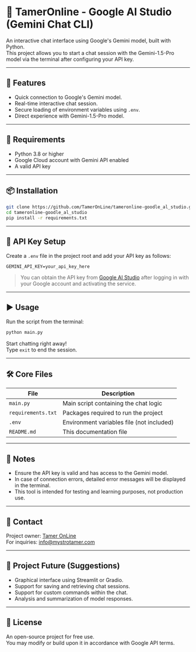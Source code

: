 # 🤖 TamerOnline - Google AI Studio (Gemini Chat CLI)

An interactive chat interface using Google's Gemini model, built with Python.  
This project allows you to start a chat session with the Gemini-1.5-Pro model via the terminal after configuring your API key.

---

## 🚀 Features

- Quick connection to Google's Gemini model.
- Real-time interactive chat session.
- Secure loading of environment variables using `.env`.
- Direct experience with Gemini-1.5-Pro model.

---

## 🦾 Requirements

- Python 3.8 or higher
- Google Cloud account with Gemini API enabled
- A valid API key

---

## 📦 Installation

```bash
git clone https://github.com/TamerOnLine/tameronline-goodle_al_studio.git
cd tameronline-goodle_al_studio
pip install -r requirements.txt
```

---

## 🔐 API Key Setup

Create a `.env` file in the project root and add your API key as follows:

```env
GEMINI_API_KEY=your_api_key_here
```

> You can obtain the API key from [Google AI Studio](https://makersuite.google.com/app) after logging in with your Google account and activating the service.

---

## ▶️ Usage

Run the script from the terminal:

```bash
python main.py
```

Start chatting right away!  
Type `exit` to end the session.

---

## 🛠️ Core Files

| File | Description |
|------|-------------|
| `main.py` | Main script containing the chat logic |
| `requirements.txt` | Packages required to run the project |
| `.env` | Environment variables file (not included) |
| `README.md` | This documentation file |

---

## 📌 Notes

- Ensure the API key is valid and has access to the Gemini model.
- In case of connection errors, detailed error messages will be displayed in the terminal.
- This tool is intended for testing and learning purposes, not production use.

---

## 📧 Contact

Project owner: [Tamer OnLine](https://github.com/TamerOnLine)  
For inquiries: info@mystrotamer.com

---

## 🧠 Project Future (Suggestions)

- Graphical interface using Streamlit or Gradio.
- Support for saving and retrieving chat sessions.
- Support for custom commands within the chat.
- Analysis and summarization of model responses.

---

## 📝 License

An open-source project for free use.  
You may modify or build upon it in accordance with Google API terms.

